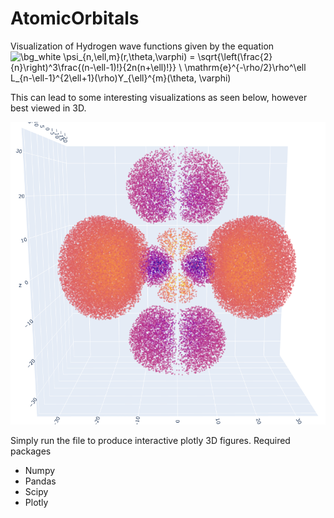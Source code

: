 # AtomicOrbitals
 
Visualization of Hydrogen wave functions given by the equation
<img src="https://latex.codecogs.com/png.image?\dpi{110}&space;\bg_white&space;\psi_{n,\ell,m}(r,\theta,\varphi)&space;=&space;\sqrt{\left(\frac{2}{n}\right)^3\frac{(n-\ell-1)!}{2n(n&plus;\ell)!}}&space;\&space;\mathrm{e}^{-\rho/2}\rho^\ell&space;L_{n-\ell-1}^{2\ell&plus;1}(\rho)Y_{\ell}^{m}(\theta,&space;\varphi)" title="\bg_white \psi_{n,\ell,m}(r,\theta,\varphi) = \sqrt{\left(\frac{2}{n}\right)^3\frac{(n-\ell-1)!}{2n(n+\ell)!}} \ \mathrm{e}^{-\rho/2}\rho^\ell L_{n-\ell-1}^{2\ell+1}(\rho)Y_{\ell}^{m}(\theta, \varphi)" />


This can lead to some interesting visualizations as seen below, however best viewed in 3D.



<img src="https://github.com/simonchemnitz/AtomicOrbitals/blob/main/Examples/ex1.png" width="600">

Simply run the file  to produce interactive plotly 3D figures.
Required packages
* Numpy 
* Pandas
* Scipy
* Plotly